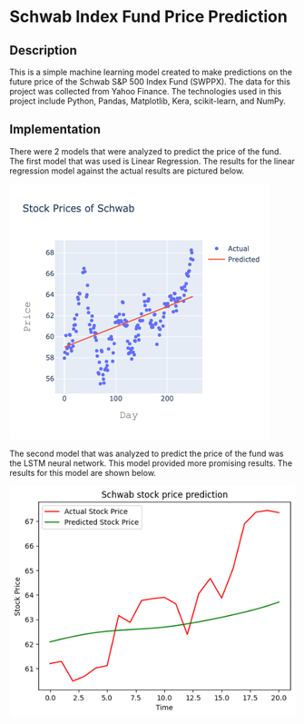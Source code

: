 # Schwab Index Fund Price Prediction

## Description

This is a simple machine learning model created to make predictions on the future price of the Schwab S&P 500 Index Fund (SWPPX). The data for this project was collected from Yahoo Finance. The technologies used in this project include Python, Pandas, Matplotlib, Kera, scikit-learn, and NumPy. 

## Implementation
There were 2 models that were analyzed to predict the price of the fund. The first model that was used is Linear Regression. The results for the linear regression model against the actual results are pictured below.

![Linear Regression Results](/assets/lr.png)

The second model that was analyzed to predict the price of the fund was the LSTM neural network. This model provided more promising results. The results for this model are shown below.

![LSTM Results](/assets/lstm.png)